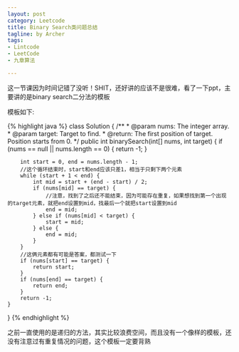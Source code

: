 ```yaml
---
layout: post
category: Leetcode
title: Binary Search类问题总结
tagline: by Archer
tags:
- Lintcode
- LeetCode
- 九章算法

---
```

这一节课因为时间记错了没听！SHIT，还好讲的应该不是很难，看了一下ppt，主要讲的是binary search二分法的模板

模板如下:

{% highlight java %}
class Solution {
    /**
     * @param nums: The integer array.
     * @param target: Target to find.
     * @return: The first position of target. Position starts from 0.
     */
    public int binarySearch(int[] nums, int target) {
        if (nums == null || nums.length == 0) {
            return -1;
        }
        
        int start = 0, end = nums.length - 1;
        //这个循环结束时，start和end应该只差1，相当于只剩下两个元素
        while (start + 1 < end) {
            int mid = start + (end - start) / 2;
            if (nums[mid] == target) {
            	//注意，找到了之后还不能结束，因为可能存在重复，如果想找到第一个出现的target元素，就把end设置到mid，找最后一个就把start设置到mid
                end = mid;  
            } else if (nums[mid] < target) {
                start = mid;
            } else {
                end = mid;
            }
        }
        //这俩元素都有可能是答案，都测试一下
        if (nums[start] == target) {
            return start;
        }
        if (nums[end] == target) {
            return end;
        }
        return -1;
    }
}
{% endhighlight %}

之前一直使用的是递归的方法，其实比较浪费空间，而且没有一个像样的模板，还没有注意过有重复情况的问题，这个模板一定要背熟

